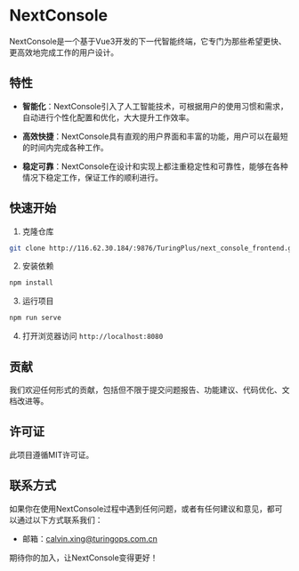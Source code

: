 # NextConsole

NextConsole是一个基于Vue3开发的下一代智能终端，它专门为那些希望更快、更高效地完成工作的用户设计。

## 特性

- **智能化**：NextConsole引入了人工智能技术，可根据用户的使用习惯和需求，自动进行个性化配置和优化，大大提升工作效率。

- **高效快捷**：NextConsole具有直观的用户界面和丰富的功能，用户可以在最短的时间内完成各种工作。

- **稳定可靠**：NextConsole在设计和实现上都注重稳定性和可靠性，能够在各种情况下稳定工作，保证工作的顺利进行。

## 快速开始

1. 克隆仓库
```bash
git clone http://116.62.30.184/:9876/TuringPlus/next_console_frontend.git
```

2. 安装依赖
```bash
npm install
```

3. 运行项目
```bash
npm run serve
```

4. 打开浏览器访问 `http://localhost:8080`

## 贡献

我们欢迎任何形式的贡献，包括但不限于提交问题报告、功能建议、代码优化、文档改进等。

## 许可证

此项目遵循MIT许可证。

## 联系方式

如果你在使用NextConsole过程中遇到任何问题，或者有任何建议和意见，都可以通过以下方式联系我们：

- 邮箱：calvin.xing@turingops.com.cn


期待你的加入，让NextConsole变得更好！
